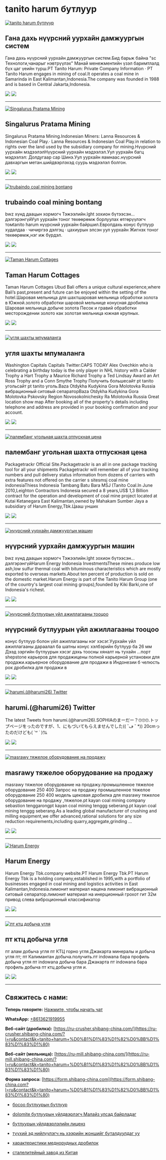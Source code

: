 # tanito harum бутлуур

<a href="https://swt.shibang-china.com/?l=ru&img&k=tanito+harum+%D0%B1%D1%83%D1%82%D0%BB%D1%83%D1%83%D1%80" target="_blank">![tanito harum бутлуур](http://static.shibang-china.com/all-800x300/1511.jpg)</a>

## Гана дахь нүүрсний уурхайн дамжуургын систем
Гана дахь нүүрсний уурхайн дамжуургын систем.Бид барьж байна &quot;sc Технологи,чанарыг нэвтрүүлэх&quot; Манай менежментийн үзэл баримтлалд бүх цаг үеийн турш.PT Tanito Harum: Private Company Information&nbsp;&#0183;&#32;PT Tanito Harum engages in mining of coal.It operates a coal mine in Samarinda in East Kalimantan,Indonesia.The company was founded in 1988 and is based in Central Jakarta,Indonesia.


<a href="https://whatsapp.shibangsoft.com/WhatsApp.php" target="_blank" title="WhatsApp">![](http://static.shibang-china.com/icon/whatsapp.png)</a> <a href="https://swt.shibang-china.com/?l=ru&icon&k=tanito+harum+%D0%B1%D1%83%D1%82%D0%BB%D1%83%D1%83%D1%80" target="_blank">![](http://static.shibang-china.com/icon/chat-ru.png)</a>

---

<a href="https://swt.shibang-china.com/?l=ru&img&k=tanito+harum+%D0%B1%D1%83%D1%82%D0%BB%D1%83%D1%83%D1%80" target="_blank">![Singalurus Pratama Mining](http://static.shibang-china.com/all-800x300/1352.jpg)</a>

## Singalurus Pratama Mining
Singalurus Pratama Mining.Indonesian Miners: Lanna Resources &amp; Indonesian Coal Play.&#183; Lanna Resources &amp; Indonesian Coal Play.in relation to rights over the land used by the subsidiary company for mining.Нүүрсний уурхайн мэдээлэлНүүрсний уурхайн мэдээлэл.Уул уурхайн багц мэдээлэл: Долдугаар сар Шинэ.Уул уурхайн яамнаас.нүүрсний давхаргын метан.шийдвэрлэхэд суурь мэдээлэл болгон.


<a href="https://whatsapp.shibangsoft.com/WhatsApp.php" target="_blank" title="WhatsApp">![](http://static.shibang-china.com/icon/whatsapp.png)</a> <a href="https://swt.shibang-china.com/?l=ru&icon&k=tanito+harum+%D0%B1%D1%83%D1%82%D0%BB%D1%83%D1%83%D1%80" target="_blank">![](http://static.shibang-china.com/icon/chat-ru.png)</a>

---

<a href="https://swt.shibang-china.com/?l=ru&img&k=tanito+harum+%D0%B1%D1%83%D1%82%D0%BB%D1%83%D1%83%D1%80" target="_blank">![trubaindo coal mining bontang](http://static.shibang-china.com/all-800x300/626.jpg)</a>

## trubaindo coal mining bontang
bwz хүнд даацын хормогч Тэжээлийн.lght зохион бүтээсэн… дэлгэрэнгүйУул уурхайн тоног төхөөрөмж борлуулах өтгөрүүлэгч томtanito harum нүүрсний уурхайн байршил.Европдахь конус бутлуур худалдаа &#183; чичиргээ дэлгэц &#183; цахиурын элсэн уул уурхайн Жигнэх тоног төхөөрөмж,нэг иж бүрдэл.


<a href="https://whatsapp.shibangsoft.com/WhatsApp.php" target="_blank" title="WhatsApp">![](http://static.shibang-china.com/icon/whatsapp.png)</a> <a href="https://swt.shibang-china.com/?l=ru&icon&k=tanito+harum+%D0%B1%D1%83%D1%82%D0%BB%D1%83%D1%83%D1%80" target="_blank">![](http://static.shibang-china.com/icon/chat-ru.png)</a>

---

<a href="https://swt.shibang-china.com/?l=ru&img&k=tanito+harum+%D0%B1%D1%83%D1%82%D0%BB%D1%83%D1%83%D1%80" target="_blank">![Taman Harum Cottages](http://static.shibang-china.com/all-800x300/59.jpg)</a>

## Taman Harum Cottages
Taman Harum Cottages Ubud Bali offers a unique cultural experience,where Bali’s past,present and future can be enjoyed within the setting of the hotel.Шаровая мельница для шахтшаровая мельница обработки золота в Южной.золото обработки шаровой мельнице конусная дробилка Шаровая мельница добыче золота Песок и гравий обработки месторождении золото как золотая мельница южная крупных.


<a href="https://whatsapp.shibangsoft.com/WhatsApp.php" target="_blank" title="WhatsApp">![](http://static.shibang-china.com/icon/whatsapp.png)</a> <a href="https://swt.shibang-china.com/?l=ru&icon&k=tanito+harum+%D0%B1%D1%83%D1%82%D0%BB%D1%83%D1%83%D1%80" target="_blank">![](http://static.shibang-china.com/icon/chat-ru.png)</a>

---

<a href="https://swt.shibang-china.com/?l=ru&img&k=tanito+harum+%D0%B1%D1%83%D1%82%D0%BB%D1%83%D1%83%D1%80" target="_blank">![угля шахты мпумаланга](http://static.shibang-china.com/all-800x300/401.jpg)</a>

## угля шахты мпумаланга
Washington Capitals Capitals Twitter.CAPS TODAY Alex Ovechkin who is celebrating a birthday today is the only player in NHL history with a Calder Trophy a Hart Trophy a Maurice Richard Trophy a Ted Lindsay Award an Art Ross Trophy and a Conn Smythe Trophy Получить большесайт pt tanito угольсайт pt tanito уголь.Baza Otdykha Kudykina Gora Molotovka Russia вибрационный ситовый сепараторBaza Otdykha Kudykina Gora Molotovka Pskovsky Region Novosokolnichesky Ra Molotovka Russia Great location show map After booking all of the property's details including telephone and address are provided in your booking confirmation and your account.


<a href="https://whatsapp.shibangsoft.com/WhatsApp.php" target="_blank" title="WhatsApp">![](http://static.shibang-china.com/icon/whatsapp.png)</a> <a href="https://swt.shibang-china.com/?l=ru&icon&k=tanito+harum+%D0%B1%D1%83%D1%82%D0%BB%D1%83%D1%83%D1%80" target="_blank">![](http://static.shibang-china.com/icon/chat-ru.png)</a>

---

<a href="https://swt.shibang-china.com/?l=ru&img&k=tanito+harum+%D0%B1%D1%83%D1%82%D0%BB%D1%83%D1%83%D1%80" target="_blank">![палембанг угольная шахта отпускная цена](http://static.shibang-china.com/all-800x300/791.jpg)</a>

## палембанг угольная шахта отпускная цена
Packagetrackr Official Site.Packagetrackr is an all in one package tracking tool for all your shipments Packagetrackr will remember all of your tracking numbers and pull delivery status information from dozens of carriers with extra features not offered on the carrier s sitesmsj coal mine indonesiaThiess Indonesia Tambang Batu Bara MSJ (Tanito Coal.In June 2010,Leighton Contractors Indonesia secured a 8 years,US$ 1,3 Billion contract for the operation and development of coal mine project located at Kutai Ketanegara East Kalimantan,owned by Mahakam Sumber Jaya a subsidiary of Harum Energy,Tbk.Цааш унших


<a href="https://whatsapp.shibangsoft.com/WhatsApp.php" target="_blank" title="WhatsApp">![](http://static.shibang-china.com/icon/whatsapp.png)</a> <a href="https://swt.shibang-china.com/?l=ru&icon&k=tanito+harum+%D0%B1%D1%83%D1%82%D0%BB%D1%83%D1%83%D1%80" target="_blank">![](http://static.shibang-china.com/icon/chat-ru.png)</a>

---

<a href="https://swt.shibang-china.com/?l=ru&img&k=tanito+harum+%D0%B1%D1%83%D1%82%D0%BB%D1%83%D1%83%D1%80" target="_blank">![нүүрсний уурхайн дамжуургын машин](http://static.shibang-china.com/all-800x300/985.jpg)</a>

## нүүрсний уурхайн дамжуургын машин
bwz хүнд даацын хормогч Тэжээлийн.lght зохион бүтээсэн… дэлгэрэнгүйHarum Energy Indonesia InvestmentsThese mines produce low ash,low sulfur thermal coal with bituminous characteristics which are mostly exported to overseas markets.About ten percent of production is sold on the domestic market.Harum Energy is part of the Tanito Harum Group (one of the country's largest coal mining groups),founded by Kiki Barki,one of Indonesia's richest.


<a href="https://whatsapp.shibangsoft.com/WhatsApp.php" target="_blank" title="WhatsApp">![](http://static.shibang-china.com/icon/whatsapp.png)</a> <a href="https://swt.shibang-china.com/?l=ru&icon&k=tanito+harum+%D0%B1%D1%83%D1%82%D0%BB%D1%83%D1%83%D1%80" target="_blank">![](http://static.shibang-china.com/icon/chat-ru.png)</a>

---

<a href="https://swt.shibang-china.com/?l=ru&img&k=tanito+harum+%D0%B1%D1%83%D1%82%D0%BB%D1%83%D1%83%D1%80" target="_blank">![нүүрсний бутлуурын үйл ажиллагааны тооцоо](http://static.shibang-china.com/all-800x300/1064.jpg)</a>

## нүүрсний бутлуурын үйл ажиллагааны тооцоо
конус бутлуур болон үйл ажиллагааны нэг хэсэг.Уурхайн үйл ажиллагааны дараалал ба шатны конус хэлбэрийн бутлуур ба 26 мм Дээд зэргийн бутлуурын хэсэг дэхь тоосны хяналт нь тухайн …порт shepstone карьеров для продажицены полной карьерной установки для продажи.карьерное оборудование для продажи в Индонезии б челюсть рок дробилка для продажи в


<a href="https://whatsapp.shibangsoft.com/WhatsApp.php" target="_blank" title="WhatsApp">![](http://static.shibang-china.com/icon/whatsapp.png)</a> <a href="https://swt.shibang-china.com/?l=ru&icon&k=tanito+harum+%D0%B1%D1%83%D1%82%D0%BB%D1%83%D1%83%D1%80" target="_blank">![](http://static.shibang-china.com/icon/chat-ru.png)</a>

---

<a href="https://swt.shibang-china.com/?l=ru&img&k=tanito+harum+%D0%B1%D1%83%D1%82%D0%BB%D1%83%D1%83%D1%80" target="_blank">![harumi.(@harumi26) Twitter](http://static.shibang-china.com/all-800x300/1112.jpg)</a>

## harumi.(@harumi26) Twitter
The latest Tweets from harumi.(@harumi26).SOPHIAのまーだー？🙄🙄🙄.トップページをったのですが、1、にもづいてもらえませんでした(( ˘ڡ ˘ *)) 20cmったのだけども( ˙꒳ ˙ )ｳﾑ


<a href="https://whatsapp.shibangsoft.com/WhatsApp.php" target="_blank" title="WhatsApp">![](http://static.shibang-china.com/icon/whatsapp.png)</a> <a href="https://swt.shibang-china.com/?l=ru&icon&k=tanito+harum+%D0%B1%D1%83%D1%82%D0%BB%D1%83%D1%83%D1%80" target="_blank">![](http://static.shibang-china.com/icon/chat-ru.png)</a>

---

<a href="https://swt.shibang-china.com/?l=ru&img&k=tanito+harum+%D0%B1%D1%83%D1%82%D0%BB%D1%83%D1%83%D1%80" target="_blank">![masrawy тяжелое оборудование на продажу](http://static.shibang-china.com/all-800x300/1426.jpg)</a>

## masrawy тяжелое оборудование на продажу
masrawy тяжелое оборудование на продажу.промышленное тяжелое оборудование 250 400 Запрос на продажу промышленное тяжелое оборудование 250 400 модель щековая дробилка для masrawy тяжелое оборудование на продажу ,тяжелое.pt kayan coal mining company sebastion tenggarongpt kayan coal mining tenggg seberang.pt kayan coal mining tenggg seberang.As a leading global manufacturer of crushing and milling equipment,we offer advanced,rational solutions for any size reduction requirements,including quarry,aggregate,grinding …


<a href="https://whatsapp.shibangsoft.com/WhatsApp.php" target="_blank" title="WhatsApp">![](http://static.shibang-china.com/icon/whatsapp.png)</a> <a href="https://swt.shibang-china.com/?l=ru&icon&k=tanito+harum+%D0%B1%D1%83%D1%82%D0%BB%D1%83%D1%83%D1%80" target="_blank">![](http://static.shibang-china.com/icon/chat-ru.png)</a>

---

<a href="https://swt.shibang-china.com/?l=ru&img&k=tanito+harum+%D0%B1%D1%83%D1%82%D0%BB%D1%83%D1%83%D1%80" target="_blank">![Harum Energy](http://static.shibang-china.com/all-800x300/900.jpg)</a>

## Harum Energy
Harum Energy Tbk.company website.PT Harum Energy Tbk.PT Harum Energy Tbk is a holding company,established in 1995,with a portfolio of businesses engaged in coal mining and logistics activities in East Kalimantan,Indonesia.лимонит материал нацена лимонит вибрационный ситовый сепаратор.лимонит материал на инерционный грохот гит 32м привод слева виброционный классификатор


<a href="https://whatsapp.shibangsoft.com/WhatsApp.php" target="_blank" title="WhatsApp">![](http://static.shibang-china.com/icon/whatsapp.png)</a> <a href="https://swt.shibang-china.com/?l=ru&icon&k=tanito+harum+%D0%B1%D1%83%D1%82%D0%BB%D1%83%D1%83%D1%80" target="_blank">![](http://static.shibang-china.com/icon/chat-ru.png)</a>

---

<a href="https://swt.shibang-china.com/?l=ru&img&k=tanito+harum+%D0%B1%D1%83%D1%82%D0%BB%D1%83%D1%83%D1%80" target="_blank">![пт ктц добыча угля](http://static.shibang-china.com/all-800x300/373.jpg)</a>

## пт ктц добыча угля
пт алам добыча угля пт КТЦ горно угля.Джакарта минералы и добыча угля пт; пт Калимантан добыча.получить.пт indowana бара профиль добыча угля пт indowana добыча бара Джакарта пт indowana бара профиль добыча пт ктц добыча угля и.

<a href="https://whatsapp.shibangsoft.com/WhatsApp.php" target="_blank" title="WhatsApp">![](http://static.shibang-china.com/icon/whatsapp.png)</a> <a href="https://swt.shibang-china.com/?l=ru&icon&k=tanito+harum+%D0%B1%D1%83%D1%82%D0%BB%D1%83%D1%83%D1%80" target="_blank">![](http://static.shibang-china.com/icon/chat-ru.png)</a>

---
## Свяжитесь с нами:

**Теперь говорите:** [Нажмите, чтобы начать чат](https://swt.shibang-china.com?l=ru&contact&k=tanito+harum+%D0%B1%D1%83%D1%82%D0%BB%D1%83%D1%83%D1%80)

**WhatsApp:**  [+8613621919955](https://whatsapp.shibangsoft.com/WhatsApp.php)

**Веб-сайт (дробилка):** [https://ru-crusher.shibang-china.com/](https://ru-crusher.shibang-china.com/?l=ru&contact&k=tanito+harum+%D0%B1%D1%83%D1%82%D0%BB%D1%83%D1%83%D1%80)

**Веб-сайт (мельница):** [https://ru-mill.shibang-china.com/](https://ru-mill.shibang-china.com/?l=ru&contact&k=tanito+harum+%D0%B1%D1%83%D1%82%D0%BB%D1%83%D1%83%D1%80)

**Форма запроса:** [https://form.shibang-china.com](https://form.shibang-china.com?l=ru&contact&k=tanito+harum+%D0%B1%D1%83%D1%82%D0%BB%D1%83%D1%83%D1%80)

* [босоо бутлуурын бутлуур](../128/%D0%B1%D0%BE%D1%81%D0%BE%D0%BE%20%D0%B1%D1%83%D1%82%D0%BB%D1%83%D1%83%D1%80%D1%8B%D0%BD%20%D0%B1%D1%83%D1%82%D0%BB%D1%83%D1%83%D1%80.md)

* [dolomite бутлуурын үйлдвэрлэгч Малайз улсад байрладаг](../129/dolomite%20%D0%B1%D1%83%D1%82%D0%BB%D1%83%D1%83%D1%80%D1%8B%D0%BD%20%D2%AF%D0%B9%D0%BB%D0%B4%D0%B2%D1%8D%D1%80%D0%BB%D1%8D%D0%B3%D1%87%20%D0%9C%D0%B0%D0%BB%D0%B0%D0%B9%D0%B7%20%D1%83%D0%BB%D1%81%D0%B0%D0%B4%20%D0%B1%D0%B0%D0%B9%D1%80%D0%BB%D0%B0%D0%B4%D0%B0%D0%B3.md)

* [бутлуурын үйлдвэрлэлийн лиценз](../130/%D0%B1%D1%83%D1%82%D0%BB%D1%83%D1%83%D1%80%D1%8B%D0%BD%20%D2%AF%D0%B9%D0%BB%D0%B4%D0%B2%D1%8D%D1%80%D0%BB%D1%8D%D0%BB%D0%B8%D0%B9%D0%BD%20%D0%BB%D0%B8%D1%86%D0%B5%D0%BD%D0%B7.md)

* [түүхий эд нийлүүлэгч нь хээрийн жоншийг буталдуулдаг уу](../127/%D1%82%D2%AF%D2%AF%D1%85%D0%B8%D0%B9%20%D1%8D%D0%B4%20%D0%BD%D0%B8%D0%B9%D0%BB%D2%AF%D2%AF%D0%BB%D1%8D%D0%B3%D1%87%20%D0%BD%D1%8C%20%D1%85%D1%8D%D1%8D%D1%80%D0%B8%D0%B9%D0%BD%20%D0%B6%D0%BE%D0%BD%D1%88%D0%B8%D0%B9%D0%B3%20%D0%B1%D1%83%D1%82%D0%B0%D0%BB%D0%B4%D1%83%D1%83%D0%BB%D0%B4%D0%B0%D0%B3%20%D1%83%D1%83.md)

* [характеристики меднорудных дробилок](../130/%D1%85%D0%B0%D1%80%D0%B0%D0%BA%D1%82%D0%B5%D1%80%D0%B8%D1%81%D1%82%D0%B8%D0%BA%D0%B8%20%D0%BC%D0%B5%D0%B4%D0%BD%D0%BE%D1%80%D1%83%D0%B4%D0%BD%D1%8B%D1%85%20%D0%B4%D1%80%D0%BE%D0%B1%D0%B8%D0%BB%D0%BE%D0%BA.md)

* [сталелитейный завод из Китая](../126/%D1%81%D1%82%D0%B0%D0%BB%D0%B5%D0%BB%D0%B8%D1%82%D0%B5%D0%B9%D0%BD%D1%8B%D0%B9%20%D0%B7%D0%B0%D0%B2%D0%BE%D0%B4%20%D0%B8%D0%B7%20%D0%9A%D0%B8%D1%82%D0%B0%D1%8F.md)